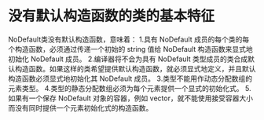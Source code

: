 # 没有默认构造函数的类的基本特征

NoDefault类没有默认构造函数，意味着：
1.具有 NoDefault 成员的每个类的每个构造函数，必须通过传递一个初始的 string 值给 NoDefault 构造函数来显式地初始化 NoDefault 成员。
2.编译器将不会为具有 NoDefault 类型成员的类合成默认构造函数。如果这样的类希望提供默认构造函数，就必须显式地定义，并且默认构造函数必须显式地初始化其 NoDefault 成员。
3.类型不能用作动态分配数组的元素类型。
4.类型的静态分配数组必须为每个元素提供一个显式的初始化式。
5.如果有一个保存 NoDefault 对象的容器，例如 vector，就不能使用接受容器大小而没有同时提供一个元素初始化式的构造函数。